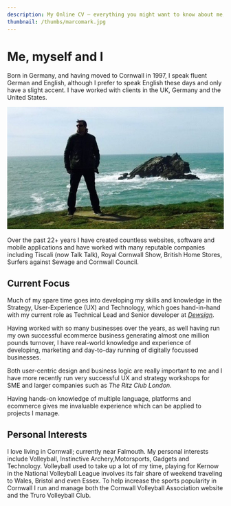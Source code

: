 ```yaml
---
description: My Online CV – everything you might want to know about me, my work and my interests.
thumbnail: /thumbs/marcomark.jpg
---
```


# Me, myself and I

Born in Germany, and having moved to Cornwall in 1997, I speak fluent German and English, although I prefer to speak English these days and only have a slight accent. I have worked with clients in the UK, Germany and the United States.

![Marco Mark Cornwall](./marcomark-cornwall.jpg)

Over the past 22+ years I have created countless websites, software and mobile applications and have worked with many reputable companies including Tiscali (now Talk Talk), Royal Cornwall Show, British Home Stores, Surfers against Sewage and Cornwall Council.

## Current Focus

Much of my spare time goes into developing my skills and knowledge in the Strategy, User-Experience (UX) and Technology, which goes hand-in-hand with my current role as Technical Lead and Senior developer at *[Dewsign](https://www.dewsign.co.uk)*.

Having worked with so many businesses over the years, as well having run my own successful ecommerce business generating almost one million pounds turnover, I have real-world knowledge and experience of developing, marketing and day-to-day running of digitally focussed businesses.

Both user-centric design and business logic are really important to me and I have more recently run very successful UX and strategy workshops for SME and larger companies such as *The Ritz Club London*.

Having hands-on knowledge of multiple language, platforms and ecommerce gives me invaluable experience which can be applied to projects I manage.

## Personal Interests

I love living in Cornwall; currently near Falmouth. My personal interests include Volleyball, Instinctive Archery,Motorsports, Gadgets and Technology. Volleyball used to take up a lot of my time, playing for Kernow in the National Volleyball League involves its fair share of weekend traveling to Wales, Bristol and even Essex. To help increase the sports popularity in Cornwall I run and manage both the Cornwall Volleyball Association website and the Truro Volleyball Club.
